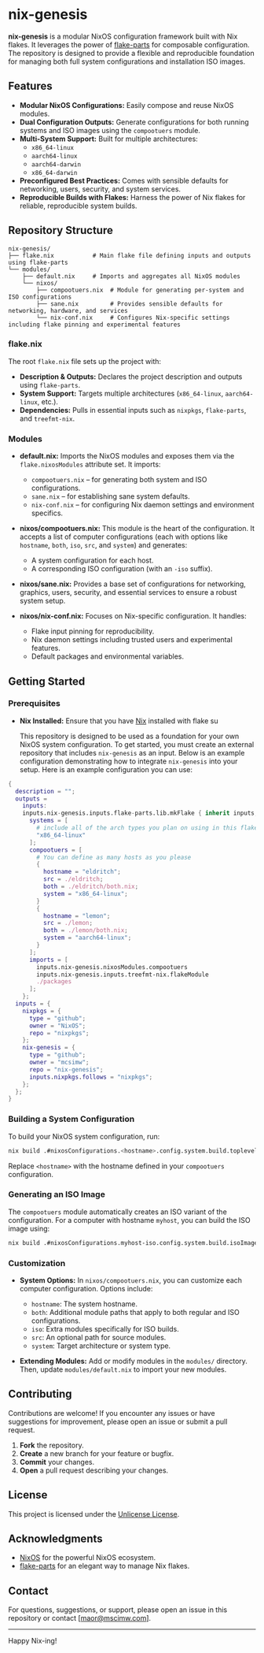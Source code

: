 # nix-genesis

**nix-genesis** is a modular NixOS configuration framework built with Nix flakes. It leverages the power of [flake-parts](https://github.com/hercules-ci/flake-parts) for composable configuration. The repository is designed to provide a flexible and reproducible foundation for managing both full system configurations and installation ISO images.

## Features

- **Modular NixOS Configurations:** Easily compose and reuse NixOS modules.
- **Dual Configuration Outputs:** Generate configurations for both running systems and ISO images using the `compootuers` module.
- **Multi-System Support:** Built for multiple architectures:
  - `x86_64-linux`
  - `aarch64-linux`
  - `aarch64-darwin`
  - `x86_64-darwin`
- **Preconfigured Best Practices:** Comes with sensible defaults for networking, users, security, and system services.
- **Reproducible Builds with Flakes:** Harness the power of Nix flakes for reliable, reproducible system builds.

## Repository Structure

```plaintext
nix-genesis/
├── flake.nix           # Main flake file defining inputs and outputs using flake-parts
└── modules/
    ├── default.nix     # Imports and aggregates all NixOS modules
    └── nixos/
        ├── compootuers.nix  # Module for generating per-system and ISO configurations
        ├── sane.nix         # Provides sensible defaults for networking, hardware, and services
        └── nix-conf.nix     # Configures Nix-specific settings including flake pinning and experimental features
```

### flake.nix

The root `flake.nix` file sets up the project with:

- **Description & Outputs:** Declares the project description and outputs using `flake-parts`.
- **System Support:** Targets multiple architectures (`x86_64-linux`, `aarch64-linux`, etc.).
- **Dependencies:** Pulls in essential inputs such as `nixpkgs`, `flake-parts`, and `treefmt-nix`.

### Modules

- **default.nix:**
  Imports the NixOS modules and exposes them via the `flake.nixosModules` attribute set. It imports:

  - `compootuers.nix` – for generating both system and ISO configurations.
  - `sane.nix` – for establishing sane system defaults.
  - `nix-conf.nix` – for configuring Nix daemon settings and environment specifics.

- **nixos/compootuers.nix:**
  This module is the heart of the configuration. It accepts a list of computer configurations (each with options like `hostname`, `both`, `iso`, `src`, and `system`) and generates:

  - A system configuration for each host.
  - A corresponding ISO configuration (with an `-iso` suffix).

- **nixos/sane.nix:**
  Provides a base set of configurations for networking, graphics, users, security, and essential services to ensure a robust system setup.

- **nixos/nix-conf.nix:**
  Focuses on Nix-specific configuration. It handles:

  - Flake input pinning for reproducibility.
  - Nix daemon settings including trusted users and experimental features.
  - Default packages and environmental variables.

## Getting Started

### Prerequisites

- **Nix Installed:** Ensure that you have [Nix](https://nixos.org/download.html) installed with flake su



  This repository is designed to be used as a foundation for your own NixOS system configuration. To get started, you must create an external repository that includes `nix-genesis` as an input. Below is an example configuration demonstrating how to integrate `nix-genesis` into your setup. Here is an example configuration you can use:

```nix
{
  description = "";
  outputs =
    inputs:
    inputs.nix-genesis.inputs.flake-parts.lib.mkFlake { inherit inputs; } { 
      systems = [
        # include all of the arch types you plan on using in this flake
        "x86_64-linux"
      ];
      compootuers = [
        # You can define as many hosts as you please
        {
          hostname = "eldritch";
          src = ./eldritch;
          both = ./eldritch/both.nix;
          system = "x86_64-linux";
        }
        {
          hostname = "lemon";
          src = ./lemon;
          both = ./lemon/both.nix;
          system = "aarch64-linux";
        }
      ];
      imports = [
        inputs.nix-genesis.nixosModules.compootuers 
        inputs.nix-genesis.inputs.treefmt-nix.flakeModule 
        ./packages
      ];
    };
  inputs = {
    nixpkgs = {
      type = "github";
      owner = "NixOS";
      repo = "nixpkgs";
    };
    nix-genesis = {
      type = "github";
      owner = "mcsimw";
      repo = "nix-genesis";
      inputs.nixpkgs.follows = "nixpkgs";
    };
  };
}
```

### Building a System Configuration

To build your NixOS system configuration, run:

```bash
nix build .#nixosConfigurations.<hostname>.config.system.build.toplevel
```

Replace `<hostname>` with the hostname defined in your `compootuers` configuration.

### Generating an ISO Image

The `compootuers` module automatically creates an ISO variant of the configuration. For a computer with hostname `myhost`, you can build the ISO image using:

```bash
nix build .#nixosConfigurations.myhost-iso.config.system.build.isoImage
```

### Customization

- **System Options:**
  In `nixos/compootuers.nix`, you can customize each computer configuration. Options include:

  - `hostname`: The system hostname.
  - `both`: Additional module paths that apply to both regular and ISO configurations.
  - `iso`: Extra modules specifically for ISO builds.
  - `src`: An optional path for source modules.
  - `system`: Target architecture or system type.

- **Extending Modules:**
  Add or modify modules in the `modules/` directory. Then, update `modules/default.nix` to import your new modules.

## Contributing

Contributions are welcome! If you encounter any issues or have suggestions for improvement, please open an issue or submit a pull request.

1. **Fork** the repository.
2. **Create** a new branch for your feature or bugfix.
3. **Commit** your changes.
4. **Open** a pull request describing your changes.

## License

This project is licensed under the [Unlicense License](LICENSE).

## Acknowledgments

- [NixOS](https://nixos.org) for the powerful NixOS ecosystem.
- [flake-parts](https://github.com/hercules-ci/flake-parts) for an elegant way to manage Nix flakes.

## Contact

For questions, suggestions, or support, please open an issue in this repository or contact [[maor@mscimw.com](mailto\:maor@mcsimw.com)].

---

Happy Nix-ing!


